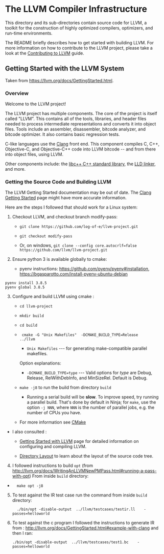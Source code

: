 # The LLVM Compiler Infrastructure

This directory and its sub-directories contain source code for LLVM,
a toolkit for the construction of highly optimized compilers,
optimizers, and run-time environments.

The README briefly describes how to get started with building LLVM.
For more information on how to contribute to the LLVM project, please
take a look at the
[Contributing to LLVM](https://llvm.org/docs/Contributing.html) guide.

## Getting Started with the LLVM System

Taken from https://llvm.org/docs/GettingStarted.html.

### Overview

Welcome to the LLVM project!

The LLVM project has multiple components. The core of the project is
itself called "LLVM". This contains all of the tools, libraries, and header
files needed to process intermediate representations and converts it into
object files.  Tools include an assembler, disassembler, bitcode analyzer, and
bitcode optimizer.  It also contains basic regression tests.

C-like languages use the [Clang](http://clang.llvm.org/) front end.  This
component compiles C, C++, Objective-C, and Objective-C++ code into LLVM bitcode
-- and from there into object files, using LLVM.

Other components include:
the [libc++ C++ standard library](https://libcxx.llvm.org),
the [LLD linker](https://lld.llvm.org), and more.

### Getting the Source Code and Building LLVM

The LLVM Getting Started documentation may be out of date.  The [Clang
Getting Started](http://clang.llvm.org/get_started.html) page might have more
accurate information.


Here are the steps I followed that should work for a Linux system:

1. Checkout LLVM, and checkout branch modify-pass:

     * ``git clone https://github.com/log-of-e/llvm-project.git``
     * ``git checkout modify-pass``
    

     * Or, on windows, ``git clone --config core.autocrlf=false
    https://github.com/llvm/llvm-project.git``

2. Ensure python 3 is available globally to cmake:
    - pyenv instructions: https://github.com/pyenv/pyenv#installation, https://bgasparotto.com/install-pyenv-ubuntu-debian

  ```
  pyenv install 3.8.5
  pyenv global 3.8.5
  ```

3. Configure and build LLVM using cmake :

     * ``cd llvm-project``

     * ``mkdir build``

     * ``cd build``

     * `` cmake -G "Unix Makefiles"  -DCMAKE_BUILD_TYPE=Release   ../llvm``

        * ``Unix Makefiles`` --- for generating make-compatible parallel makefiles.

        Option explanations:


        * ``-DCMAKE_BUILD_TYPE=type`` --- Valid options for *type* are Debug,
          Release, RelWithDebInfo, and MinSizeRel. Default is Debug.

        


      * ``make -j8`` to run the build from directory `build`

        * Running a serial build will be **slow**.  To improve speed, try running a
          parallel build.  That's done by default in Ninja; for ``make``, use the option
          ``-j NNN``, where ``NNN`` is the number of parallel jobs, e.g. the number of
          CPUs you have.

      * For more information see [CMake](https://llvm.org/docs/CMake.html)

- I also consulted :
  - [Getting Started with LLVM](https://llvm.org/docs/GettingStarted.html#getting-started-with-llvm)
page for detailed information on configuring and compiling LLVM. 

  - [Directory Layout](https://llvm.org/docs/GettingStarted.html#directory-layout)
to learn about the layout of the source code tree.

4. I followed instructions to build `opt` (from  http://llvm.org/docs/WritingAnLLVMNewPMPass.html#running-a-pass-with-opt) From inside `build` directory:
  - ```
      make opt -j8
    ```
5. To test against the IR test case run the command from inside `build` directory: 
    ```
      ./bin/opt -disable-output  ../llvm/testcases/testir.ll    -passes=helloworld 

    ```
6. To test against the c program I followed the instructions to generate IR from : http://llvm.org/docs/GettingStarted.html#example-with-clang and then I ran:
    ```
    ./bin/opt -disable-output  ../llvm/testcases/test1.bc    -passes=helloworld
    ```


